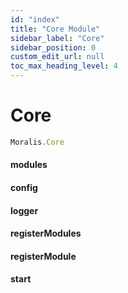 ```yaml
---
id: "index"
title: "Core Module"
sidebar_label: "Core"
sidebar_position: 0
custom_edit_url: null
toc_max_heading_level: 4
---
```


# Core

```js
Moralis.Core
```

#### modules
#### config
#### logger
#### registerModules
#### registerModule
#### start
